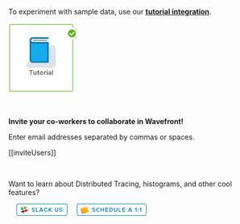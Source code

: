 <div class="container-fluid">

<p>To experiment with sample data, use our <a href="../dashboard/tutorial-intro"><strong>tutorial integration</strong></a>.</p>
<p><a href="../dashboard/tutorial-intro"><img src="images/tutorial_integration_pic.png"></img> </a></p>
<p>&nbsp;</p>
<p><strong>Invite your co-workers to collaborate in Wavefront!</strong></p>
<p>Enter email addresses separated by commas or spaces.</p>

[[inviteUsers]]

<p>&nbsp;</p>
<p>Want to learn about Distributed Tracing, histograms, and other cool features?

&nbsp; &nbsp; <a href="https://wavefront.com/join-public-slack"> <img src="images/slack.png"></img></a>
&nbsp; &nbsp;
<a href="https://wavefront.com/meet-1-on-1"><img src="images/1on1.png"></img></a> </p>
<p>&nbsp;</p>
</div>
